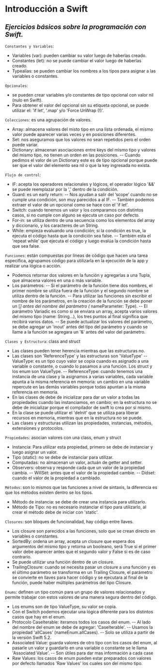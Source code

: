 # Introducción a Swift
## _Ejercicios básicos sobre la programación con Swift._

`Constantes y Variables`: 
- Variables (var): pueden cambiar su valor luego de haberlas creado.
- Constantes (let): no se puede cambiar  el valor luego de haberlas creado.
- Typealias: se pueden cambiar los nombres a los tipos para asignar a las variables o constantes.

`Opcionales`:
- se pueden crear variables y/o constantes de tipo opcional con valor nil (nulo en Swift).
- Para obtener el valor del opcional sin su etiqueta opcional, se puede utilizar el: 'if let', '.map' y/o 'Force UnWrap (!)'.

`Colecciones`: es una agrupación de valores.
- Array: almacena valores del misto tipo en una lista ordenada, el mismo valor puede aparecer varias veces y en posiciones diferentes.
- Set: nos aseguramos que los valores no sean repetidos pero el orden puede variar.
- Dictionary: almacenan asociaciones entre keys del mismo tipo y valores del mismo tipo, no tienen un orden en las posiciones.
-- Cuando pedimos el valor de un Dictionary este es de tipo opcional porque puede ser que el valor del elemento sea nil o que la key ingresada no exista.

`Flujo de control`:
- IF: acepta los operadores relacionales y lógicos, el operador lógico '&&' se puede reemplazar por la ',' dentro de la condición.
- Guard: es un early return:
-- Nos ayudan a salir del ‘scope’ cuando no se cumple una condición, son muy parecidos a al IF.
-- También podemos extraer el valor de un opcional como se hace con el 'if let'.
- Switch: cuando tenemos un valor y los comparamos con distintos casos, si no cumple con alguno se ejecuta un caso por defecto.
- For-in: se utiliza dentro de una secuencia como los elementos del array y diccionario, y los caracteres de un String.
- While: empieza evaluando una condición; si la condición es true, la ejecuta el código hasta que la condición sea false.
-- También esta el 'repeat while' que ejecuta el código y luego evalúa la condición hasta que sea false.

`Funciones`: están compuestas por líneas de código que hacen una tarea especifica, agrupamos código para utilizarla en la ejecución de la app y realizar una lógica o acción.
- Podemos retornar dos valores en la función y agregarlas a una Tupla, que almacena valores en una o más variable.
- Los parámetros:
-- Si el parámetro de la función tiene dos nombres, el primer nombre se utiliza fuera de la función y el segundo nombre se utiliza dentro de la función.
-- Para utilizar las funciones sin escribir el nombre de los parámetros, en la creación de la función se debe poner un [_] antes del nombre del parámetro (_ nameParameter: Type).
-- El parámetro Variadic es como si se enviara un array, acepta varios valores del mismo tipo (name: String...), los tres puntos al final significa que recibirá varios datos.
-- Se puede actualizar los valores del parámetro, se debe agregar un 'inout' antes del tipo del parámetro y cuando se llame a la función se agregara un '&' antes del valor del parámetro.

`Clases y Estructura`: class and struct
- Las clases pueden tener herencia mientras que las estructuras no.
- Las clases son 'ReferenceType' y las estructuras son 'ValueType'
--ValueType: es un tipo cuyo valor se copia cuando es asignado a una variable o constante, o cuando lo pasamos a una función. Los struct y los enum son ValueType.
-- ReferenceType: cuando tenemos una instancia de una clase y la asignamos a varias variables, cada variable apunta a la misma referencia en memoria: un cambio en una variable repercute en las demás variables porque todas apuntan a la misma referencia en memoria.
- En las clases de debe de inicializar para dar un valor a todas las propiedades cuando las instanciamos, en cambio; en la estructura no se debe de inicializar porque el compilador de swift lo crea por si mismo.
- En la clase se puede utilizar el 'deInit' que se utiliza para liberar recursos en memoria, mientras que en la estructura no se puede.
- Las clases y estructuras utilizan las propiedades, instancias, métodos, extensiones y protocolos.

`Propiedades`: asocian valores con una class, enum y struct
- Instancia: Para utilizar esta propiedad, primero se debe de instanciar y luego asignar un valor.
- Tipo (static): no se debe de instanciar para utilizar.
- Computadas: no almacenan un valor, actuán de getter and setter.
- Observers: observa y responde cada que un valor de la propiedad cambia.
-- WillSet: antes que el valor de la propiedad cambie.
-- Didset: cuando el valor de la propiedad a cambiado.

`Métodos`: son lo mismos que las funciones a nivel de sintaxis, la diferencia es que los métodos existen dentro se los tipos.
- Método de instancia: se debe de crear una instancia para utilizarlo.
- Método de Tipo: no es necesario instanciar el tipo para utilizarlo, al crear el método debe de iniciar con 'static'.

`Closures`: son bloques de funcionalidad, hay código entre llaves.
- Los closure son parecidos a las funciones, solo que se crean directo en variables o constantes.
- SortedBy: ordena un array, acepta un closure que espera dos argumentos del mismo tipo y retorna un booleano, será True si el primer valor debe aparecer antes que el segundo valor y False si es de caso contrario.
- Se puede utilizar una función dentro de un closure.
- TrailingClosure: cuando se necesita pasar un closure a una función y es el último parámetro se transforma en un Trailing Closure, el parámetro se convierte en llaves para hacer código y se ejecutara al final de la función, puede haber múltiples parámetros del tipo Closure.

`Enums`: definen un tipo común para un grupo de valores relacionados y permite trabajar con estos valores de una manera segura dentro del código.
- Los enums son de tipo ValueType, su valor se copia.
- Con el Switch podemos ejecutar una lógica diferente para los distintos casos que hay en el enum.
- Protocolo Caselterable: iteramos todos los casos del enum.
-- Al lado del nombre del enum se debe de agregar: 'CaseIterable'.
-- Usamos la propiedad 'allCases' (nameEnum.allCases).
-- Solo se utiliza a partir de la versión Swift 5.2.
- Associated Value: guarda valores de otro tipo con los casos del enum, al pasarle un valor y guardarlo en una variable o constante se le llama 'Associated Value'.
-- Son útiles para dar mas información a cada case
- Raw Values: los casos de enum pueden estar preparados con valores por defecto llamados 'Raw Values' los cuales son del mismo tipo.